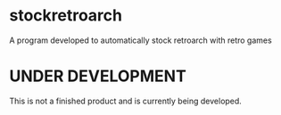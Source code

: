 # stockretroarch
A program developed to automatically stock retroarch with retro games

# UNDER DEVELOPMENT
This is not a finished product and is currently being developed.
